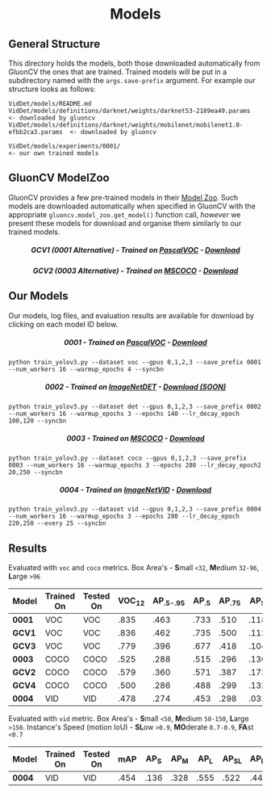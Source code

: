 <h1 align='center'>Models</h1>

## General Structure

This directory holds the models, both those downloaded automatically
from GluonCV the ones that are trained. Trained models will be put in a
subdirectory named with the `args.save-prefix` argument. For example
our structure looks as follows:


```
VidDet/models/README.md
VidDet/models/definitions/darknet/weights/darknet53-2189ea49.params               <- downloaded by gluoncv
VidDet/models/definitions/darknet/weights/mobilenet/mobilenet1.0-efbb2ca3.params  <- downloaded by gluoncv

VidDet/models/experiments/0001/                                                   <- our own trained models

```

## GluonCV ModelZoo
GluonCV provides a few pre-trained models in their
[Model Zoo](https://gluon-cv.mxnet.io/model_zoo/detection.html). Such
models are downloaded automatically when specified in GluonCV with the
appropriate `gluoncv.model_zoo.get_model()` function call, *however*
we present these models for download and organise them similarly to
our trained models.

<h5 align=center>GCV1 (0001 Alternative)   -   Trained on <a href="http://host.robots.ox.ac.uk/pascal/VOC/voc2012/index.html#devkit">PascalVOC</a>   -   <a href="http://hf.id.au/models/VidDet/GCV1.tar.gz">Download</a> </h5> 

<h5 align=center>GCV2 (0003 Alternative)   -   Trained on <a href="http://cocodataset.org/#download">MSCOCO</a>   -   <a href="http://hf.id.au/models/VidDet/GCV2.tar.gz">Download</a> </h5> 


## Our Models
Our models, log files, and evaluation results are available for download
by clicking on each model ID below.

<h5 align=center>0001   -   Trained on <a href="http://host.robots.ox.ac.uk/pascal/VOC/voc2012/index.html#devkit">PascalVOC</a>   -   <a href="http://hf.id.au/models/VidDet/0001.tar.gz">Download</a> </h5> 

```
python train_yolov3.py --dataset voc --gpus 0,1,2,3 --save_prefix 0001 --num_workers 16 --warmup_epochs 4 --syncbn
```

<h5 align=center>0002   -   Trained on <a href="http://image-net.org/challenges/LSVRC/2017/download-images-1p39.php">ImageNetDET</a>   -   <a href="http://hf.id.au/models/VidDet/0002.tar.gz">Download (SOON)</a> </h5> 

```
python train_yolov3.py --dataset det --gpus 0,1,2,3 --save_prefix 0002 --num_workers 16 --warmup_epochs 3 --epochs 140 --lr_decay_epoch 100,120 --syncbn
```

<h5 align=center>0003   -   Trained on <a href="http://cocodataset.org/#download">MSCOCO</a>   -   <a href="http://hf.id.au/models/VidDet/0003.tar.gz">Download</a> </h5> 

```
python train_yolov3.py --dataset coco --gpus 0,1,2,3 --save_prefix 0003 --num_workers 16 --warmup_epochs 3 --epochs 280 --lr_decay_epoch2 20,250 --syncbn
```

<h5 align=center>0004 - Trained on <a href="http://bvisionweb1.cs.unc.edu/ILSVRC2017/download-videos-1p39.php">ImageNetVID</a>   -   <a href="http://hf.id.au/models/VidDet/0004.tar.gz">Download</a> </h5> 

```
python train_yolov3.py --dataset vid --gpus 0,1,2,3 --save_prefix 0004 --num_workers 16 --warmup_epochs 3 --epochs 280 --lr_decay_epoch 220,250 --every 25 --syncbn 
```

## Results
Evaluated with `voc` and `coco` metrics. Box Area's - **S**mall `<32`,
 **M**edium `32-96`, **L**arge `>96`

| Model  | Trained On | Tested On | VOC<sub>12</sub> | AP<sub>.5-.95</sub> | AP<sub>.5 | AP<sub>.75</sub> | AP<sub>S</sub> | AP<sub>M</sub> | AP<sub>L</sub> |
|--------|------------|-----------|------------------|---------------------|-----------|------------------|----------------|----------------|----------------|
|**0001**|     VOC    |    VOC    | .835 | .463 | .733 | .510 | .118 | .317 | .559 |
|**GCV1**|     VOC    |    VOC    | .836 | .462 | .735 | .500 | .113 | .304 | .564 |
|**GCV3**|     VOC    |    VOC    | .779 | .396 | .677 | .418 | .104 | .245 | .486 |
|**0003**|    COCO    |   COCO    | .525 | .288 | .515 | .296 | .136 | .306 | .427 |
|**GCV2**|    COCO    |   COCO    | .579 | .360 | .571 | .387 | .173 | .387 | .522 |
|**GCV4**|    COCO    |   COCO    | .500 | .286 | .488 | .299 | .132 | .298 | .423 |
|**0004**|     VID    |    VID    | .478 | .274 | .453 | .298 | .031 | .130 | .330 |

Evaluated with `vid` metric. Box Area's - **S**mall `<50`,
 **M**edium `50-150`, **L**arge `>150`. Instance's Speed (motion IoU) -
 **SL**ow `>0.9`,  **MO**derate `0.7-0.9`, **FA**st `<0.7`

| Model  | Trained On | Tested On | mAP | AP<sub>S</sub> | AP<sub>M</sub> | AP<sub>L</sub> | AP<sub>SL</sub> | AP<sub>MO</sub> | AP<sub>FA</sub> |
|--------|------------|-----------|------------------|---------------------|-----------|------------------|----------------|----------------|----------------|
|**0004**|     VID    |    VID    | .454 | .136 | .328 | .555 | .522 | .442 | .292 |

